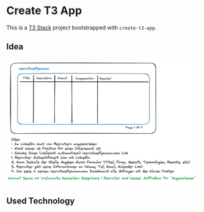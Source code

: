 # Create T3 App

This is a [T3 Stack](https://create.t3.gg/) project bootstrapped with `create-t3-app`.

## Idea

![alt text](idea.png)

## Used Technology
